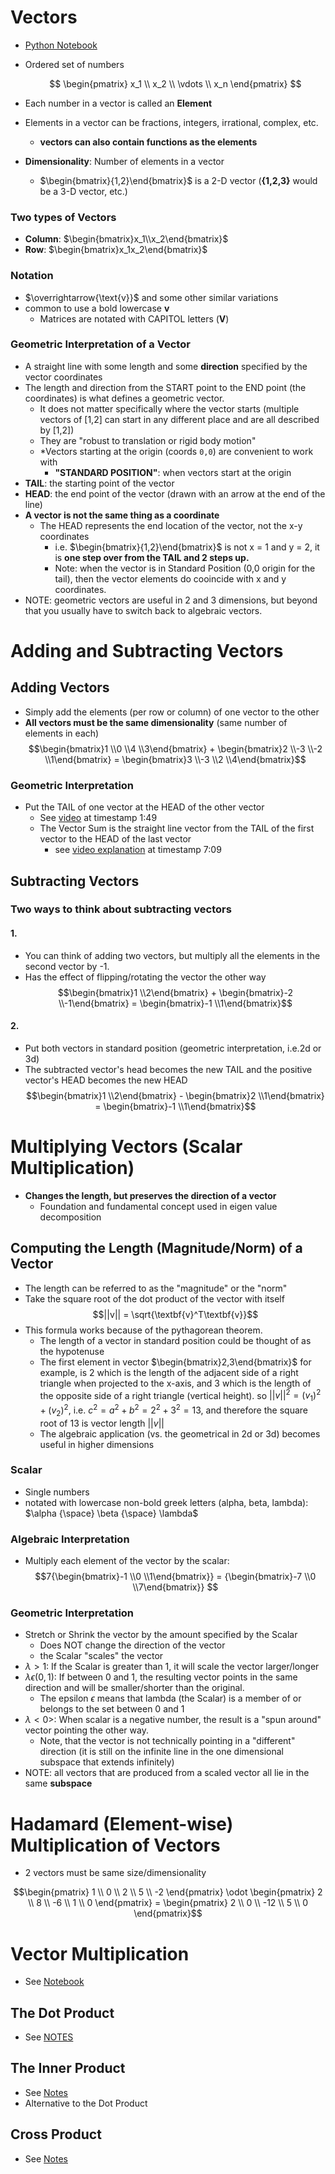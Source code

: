# Vectors

- [Python Notebook](./vectors.ipynb)

- Ordered set of numbers

  $$
  \begin{pmatrix}
  x_1 \\
  x_2 \\
  \vdots \\
  x_n
  \end{pmatrix}
  $$

- Each number in a vector is called an **Element**
- Elements in a vector can be fractions, integers, irrational, complex, etc.
  - **vectors can also contain functions as the elements**
- **Dimensionality**: Number of elements in a vector
  - $\begin{bmatrix}{1,2}\end{bmatrix}$ is a 2-D vector (**{1,2,3}** would be a 3-D vector, etc.)

### Two types of Vectors

- **Column**: $\begin{bmatrix}x_1\\x_2\end{bmatrix}$
- **Row**: $\begin{bmatrix}x_1x_2\end{bmatrix}$

### Notation

- $\overrightarrow{\text{v}}$ and some other similar variations
- common to use a bold lowercase **v**
  - Matrices are notated with CAPITOL letters (**V**)

### Geometric Interpretation of a Vector

- A straight line with some length and some **direction** specified by the vector coordinates
- The length and direction from the START point to the END point (the coordinates) is what defines a geometric vector.
  - It does not matter specifically where the vector starts (multiple vectors of [1,2] can start in any different place and are all described by [1,2])
  - They are "robust to translation or rigid body motion"
  - \*Vectors starting at the origin (coords `0,0`) are convenient to work with
    - **"STANDARD POSITION"**: when vectors start at the origin
- **TAIL**: the starting point of the vector
- **HEAD**: the end point of the vector (drawn with an arrow at the end of the line)
- **A vector is not the same thing as a coordinate**
  - The HEAD represents the end location of the vector, not the x-y coordinates
    - i.e. $\begin{bmatrix}{1,2}\end{bmatrix}$ is not x = 1 and y = 2, it is **one step over from the TAIL and 2 steps up.**
    - Note: when the vector is in Standard Position (0,0 origin for the tail), then the vector elements do cooincide with x and y coordinates.
- NOTE: geometric vectors are useful in 2 and 3 dimensions, but beyond that you usually have to switch back to algebraic vectors.

# Adding and Subtracting Vectors

## Adding Vectors

- Simply add the elements (per row or column) of one vector to the other
- **All vectors must be the same dimensionality** (same number of elements in each)
  $$\begin{bmatrix}1 \\0 \\4 \\3\end{bmatrix} + \begin{bmatrix}2 \\-3 \\-2 \\1\end{bmatrix} = \begin{bmatrix}3 \\-3 \\2 \\4\end{bmatrix}$$

### Geometric Interpretation

- Put the TAIL of one vector at the HEAD of the other vector
  - See [video](https://www.udemy.com/course/linear-algebra-theory-and-implementation/learn/lecture/10500380) at timestamp 1:49
  - The Vector Sum is the straight line vector from the TAIL of the first vector to the HEAD of the last vector
    - see [video explanation](https://www.udemy.com/course/linear-algebra-theory-and-implementation/learn/lecture/10500380) at timestamp 7:09

## Subtracting Vectors

### Two ways to think about subtracting vectors

#### 1.

- You can think of adding two vectors, but multiply all the elements in the second vector by -1.
- Has the effect of flipping/rotating the vector the other way
  $$\begin{bmatrix}1 \\2\end{bmatrix} + \begin{bmatrix}-2 \\-1\end{bmatrix} = \begin{bmatrix}-1 \\1\end{bmatrix}$$

#### 2.

- Put both vectors in standard position (geometric interpretation, i.e.2d or 3d)
- The subtracted vector's head becomes the new TAIL and the positive vector's HEAD becomes the new HEAD
  $$\begin{bmatrix}1 \\2\end{bmatrix} - \begin{bmatrix}2 \\1\end{bmatrix} = \begin{bmatrix}-1 \\1\end{bmatrix}$$

# Multiplying Vectors (Scalar Multiplication)

- **Changes the length, but preserves the direction of a vector**
  - Foundation and fundamental concept used in eigen value decomposition

## Computing the Length (Magnitude/Norm) of a Vector

- The length can be referred to as the "magnitude" or the "norm"
- Take the square root of the dot product of the vector with itself
  $$||v|| = \sqrt{\textbf{v}^T\textbf{v}}$$
- This formula works because of the pythagorean theorem.
  - The length of a vector in standard position could be thought of as the hypotenuse
  - The first element in vector $\begin{bmatrix}2,3\end{bmatrix}$ for example, is 2 which is the length of the adjacent side of a right triangle when projected to the x-axis, and 3 which is the length of the opposite side of a right triangle (vertical height). so $||v||^2 = (v_1)^2 + (v_2)^2$, i.e. $c^2 = a^2 + b^2 = 2^2 + 3^2 = 13$, and therefore the square root of 13 is vector length $||v||$
  - The algebraic application (vs. the geometrical in 2d or 3d) becomes useful in higher dimensions

### Scalar

- Single numbers
- notated with lowercase non-bold greek letters (alpha, beta, lambda): $\alpha {\space} \beta {\space} \lambda$

### Algebraic Interpretation

- Multiply each element of the vector by the scalar:
  $$7{\begin{bmatrix}-1 \\0 \\1\end{bmatrix}} = {\begin{bmatrix}-7 \\0 \\7\end{bmatrix}} $$

### Geometric Interpretation

- Stretch or Shrink the vector by the amount specified by the Scalar
  - Does NOT change the direction of the vector
  - the Scalar "scales" the vector
- $\lambda>1$: If the Scalar is greater than 1, it will scale the vector larger/longer
- $\lambda \epsilon(0,1)$: If between 0 and 1, the resulting vector points in the same direction and will be smaller/shorter than the original.
  - The epsilon $\epsilon$ means that lambda (the Scalar) is a member of or belongs to the set between 0 and 1
- $\lambda<0>$: When scalar is a negative number, the result is a "spun around" vector pointing the other way.
  - Note, that the vector is not technically pointing in a "different" direction (it is still on the infinite line in the one dimensional subspace that extends infinitely)
- NOTE: all vectors that are produced from a scaled vector all lie in the same **subspace**

# Hadamard (Element-wise) Multiplication of Vectors

- 2 vectors must be same size/dimensionality

$$\begin{pmatrix} 1 \\ 0 \\ 2 \\ 5 \\ -2 \end{pmatrix} \odot \begin{pmatrix} 2 \\ 8 \\ -6 \\ 1 \\ 0 \end{pmatrix} = \begin{pmatrix} 2 \\ 0 \\ -12 \\ 5 \\ 0 \end{pmatrix}$$

# Vector Multiplication

- See [Notebook](./vectormultiplication.ipynb)

## The Dot Product

- See [NOTES](./DotProduct.md)

## The Inner Product

- See [Notes](./OuterProduct.md)
- Alternative to the Dot Product

## Cross Product

- See [Notes](./CrossProduct.md)
